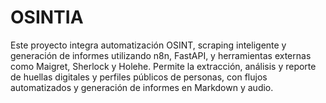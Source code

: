 # OSINTIA

Este proyecto integra automatización OSINT, scraping inteligente y generación de informes utilizando n8n, FastAPI, y herramientas externas como Maigret, Sherlock y Holehe.
Permite la extracción, análisis y reporte de huellas digitales y perfiles públicos de personas, con flujos automatizados y generación de informes en Markdown y audio.
